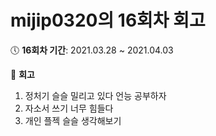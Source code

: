 # mijip0320의 16회차 회고
:clock5: **16회차 기간**: 2021.03.28 ~ 2021.04.03

:pencil: **회고**

1. 정처기 슬슬 밀리고 있다 언능 공부하자
2. 자소서 쓰기 너무 힘들다
3. 개인 플젝 슬슬 생각해보기
